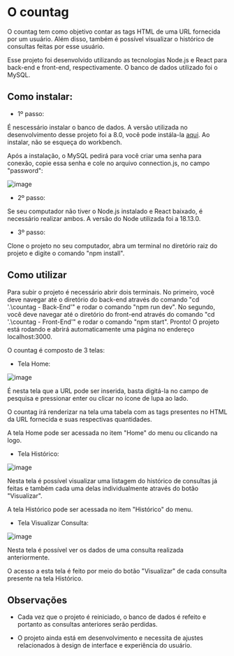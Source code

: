 # O countag

O countag tem como objetivo contar as tags HTML de uma URL fornecida por um usuário. Além disso, também é possível visualizar o histórico de consultas feitas por esse usuário.

Esse projeto foi desenvolvido utilizando as tecnologias Node.js e React para back-end e front-end, respectivamente. O banco de dados utilizado foi o MySQL.

## Como instalar:

- 1º passo:
  
É nescessário instalar o banco de dados. A versão utilizada no desenvolvimento desse projeto foi a 8.0, você pode instála-la [aqui](https://dev.mysql.com/downloads/installer/).
Ao instalar, não se esqueça do workbench.

Após a instalação, o MySQL pedirá para você criar uma senha para conexão, copie essa senha e cole no arquivo connection.js, no campo "password":

![image](https://github.com/carollbrunetto/countag/assets/74271137/84c8b025-1604-4d2d-84e9-e4d1a46ecb72)

- 2º passo:
  
Se seu computador não tiver o Node.js instalado e React baixado, é necessário realizar ambos. A versão do Node utilizada foi a 18.13.0.

- 3º passo:
  
Clone o projeto no seu computador, abra um terminal no diretório raiz do projeto e digite o comando "npm install".

## Como utilizar

Para subir o projeto é necessário abrir dois terminais. No primeiro, você deve navegar até o diretório do back-end através do comando "cd '.\countag - Back-End\'" e rodar o comando "npm run dev". No segundo, você deve navegar até o diretório do front-end através do comando "cd '.\countag - Front-End\'" e rodar o comando "npm start".
Pronto! O projeto está rodando e abrirá automaticamente uma página no endereço localhost:3000.

O countag é composto de 3 telas:

- Tela Home:

![image](https://github.com/carollbrunetto/countag/assets/74271137/ed0ee85d-6fc0-49c7-ba0f-615a9a676a94)


É nesta tela que a URL pode ser inserida, basta digitá-la no campo de pesquisa e pressionar enter ou clicar no ícone de lupa ao lado.

O countag írá renderizar na tela uma tabela com as tags presentes no HTML da URL fornecida e suas respectivas quantidades.

A tela Home pode ser acessada no item "Home" do menu ou clicando na logo.

- Tela Histórico:

![image](https://github.com/carollbrunetto/countag/assets/74271137/76c09645-9bc5-428f-abb3-da03a937fe32)


Nesta tela é possível visualizar uma listagem do histórico de consultas já feitas e também cada uma delas individualmente através do botão "Visualizar".

A tela Histórico pode ser acessada no item "Histórico" do menu.

- Tela Visualizar Consulta:

![image](https://github.com/carollbrunetto/countag/assets/74271137/37f80cc9-7c3d-4f9f-928b-eb19276f3abb)


Nesta tela é possível ver os dados de uma consulta realizada anteriormente.

O acesso a esta tela é feito por meio do botão "Visualizar" de cada consulta presente na tela Histórico.

## Observações

- Cada vez que o projeto é reiniciado, o banco de dados é refeito e portanto as consultas anteriores serão perdidas.

- O projeto ainda está em desenvolvimento e necessita de ajustes relacionados à design de interface e experiência do usuário.




  

